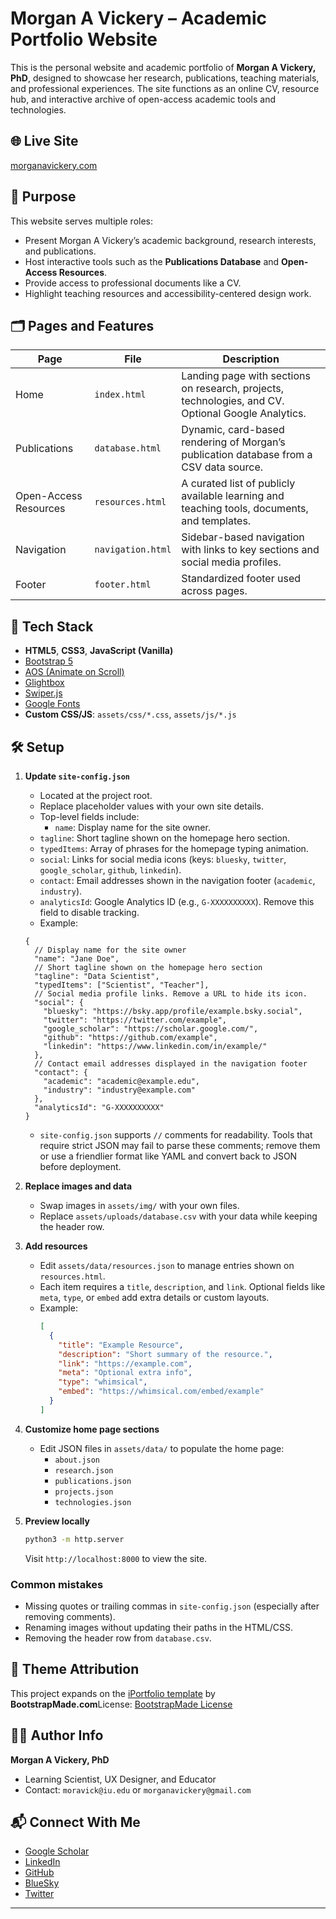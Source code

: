 # Morgan A Vickery – Academic Portfolio Website

This is the personal website and academic portfolio of **Morgan A Vickery, PhD**, designed to showcase her research, publications, teaching materials, and professional experiences. The site functions as an online CV, resource hub, and interactive archive of open-access academic tools and technologies.

## 🌐 Live Site

[morganavickery.com](https://morganavickery.com)

## 🎯 Purpose

This website serves multiple roles:

* Present Morgan A Vickery’s academic background, research interests, and publications.
* Host interactive tools such as the **Publications Database** and **Open-Access Resources**.
* Provide access to professional documents like a CV.
* Highlight teaching resources and accessibility-centered design work.

## 🗂️ Pages and Features

| Page | File | Description |
|----|----|----|
| Home | `index.html` | Landing page with sections on research, projects, technologies, and CV. Optional Google Analytics. |
| Publications | `database.html` | Dynamic, card-based rendering of Morgan’s publication database from a CSV data source. |
| Open-Access Resources | `resources.html` | A curated list of publicly available learning and teaching tools, documents, and templates. |
| Navigation | `navigation.html` | Sidebar-based navigation with links to key sections and social media profiles. |
| Footer | `footer.html` | Standardized footer used across pages. |

## 🔧 Tech Stack

* **HTML5**, **CSS3**, **JavaScript (Vanilla)**
* [Bootstrap 5](https://getbootstrap.com/)
* [AOS (Animate on Scroll)](https://michalsnik.github.io/aos/)
* [Glightbox](https://biati-digital.github.io/glightbox/)
* [Swiper.js](https://swiperjs.com/)
* [Google Fonts](https://fonts.google.com/)
* **Custom CSS/JS**: `assets/css/*.css`, `assets/js/*.js`

## 🛠️ Setup

1. **Update `site-config.json`**
   - Located at the project root.
   - Replace placeholder values with your own site details.
   - Top-level fields include:
     - `name`: Display name for the site owner.
    - `tagline`: Short tagline shown on the homepage hero section.
    - `typedItems`: Array of phrases for the homepage typing animation.
    - `social`: Links for social media icons (keys: `bluesky`, `twitter`, `google_scholar`, `github`, `linkedin`).
     - `contact`: Email addresses shown in the navigation footer (`academic`, `industry`).
     - `analyticsId`: Google Analytics ID (e.g., `G-XXXXXXXXXX`). Remove this field to disable tracking.
   - Example:
   ```jsonc
   {
     // Display name for the site owner
     "name": "Jane Doe",
     // Short tagline shown on the homepage hero section
     "tagline": "Data Scientist",
     "typedItems": ["Scientist", "Teacher"],
     // Social media profile links. Remove a URL to hide its icon.
     "social": {
       "bluesky": "https://bsky.app/profile/example.bsky.social",
       "twitter": "https://twitter.com/example",
       "google_scholar": "https://scholar.google.com/",
       "github": "https://github.com/example",
       "linkedin": "https://www.linkedin.com/in/example/"
     },
     // Contact email addresses displayed in the navigation footer
     "contact": {
       "academic": "academic@example.edu",
       "industry": "industry@example.com"
     },
     "analyticsId": "G-XXXXXXXXXX"
   }
   ```
   - `site-config.json` supports `//` comments for readability. Tools that require strict JSON may fail to parse these comments; remove them or use a friendlier format like YAML and convert back to JSON before deployment.

2. **Replace images and data**
   - Swap images in `assets/img/` with your own files.
   - Replace `assets/uploads/database.csv` with your data while keeping the header row.

3. **Add resources**
   - Edit `assets/data/resources.json` to manage entries shown on `resources.html`.
   - Each item requires a `title`, `description`, and `link`. Optional fields like `meta`, `type`, or `embed` add extra details or custom layouts.
   - Example:
     ```json
     [
       {
         "title": "Example Resource",
         "description": "Short summary of the resource.",
         "link": "https://example.com",
         "meta": "Optional extra info",
         "type": "whimsical",
         "embed": "https://whimsical.com/embed/example"
       }
     ]
     ```

4. **Customize home page sections**
   - Edit JSON files in `assets/data/` to populate the home page:
     - `about.json`
     - `research.json`
     - `publications.json`
     - `projects.json`
     - `technologies.json`

5. **Preview locally**
   ```bash
   python3 -m http.server
   ```
   Visit `http://localhost:8000` to view the site.

### Common mistakes

- Missing quotes or trailing commas in `site-config.json` (especially after removing comments).
- Renaming images without updating their paths in the HTML/CSS.
- Removing the header row from `database.csv`.


## 🎨 Theme Attribution


This project expands on the [iPortfolio template](https://bootstrapmade.com/iportfolio-bootstrap-portfolio-websites-template/) by **BootstrapMade.com**License: [BootstrapMade License](https://bootstrapmade.com/license/)

## 👩‍🎓 Author Info

**Morgan A Vickery, PhD**

* Learning Scientist, UX Designer, and Educator
* Contact: `moravick@iu.edu` or `morganavickery@gmail.com`

## 📬 Connect With Me

* [Google Scholar](https://scholar.google.com/citations?user=k8qDnxsAAAAJ)
* [LinkedIn](https://www.linkedin.com/in/morganavickery/)
* [GitHub](https://github.com/moravick)
* [BlueSky](https://bsky.app/profile/morganavickery.bsky.social)
* [Twitter](https://twitter.com/_moravick)


---


